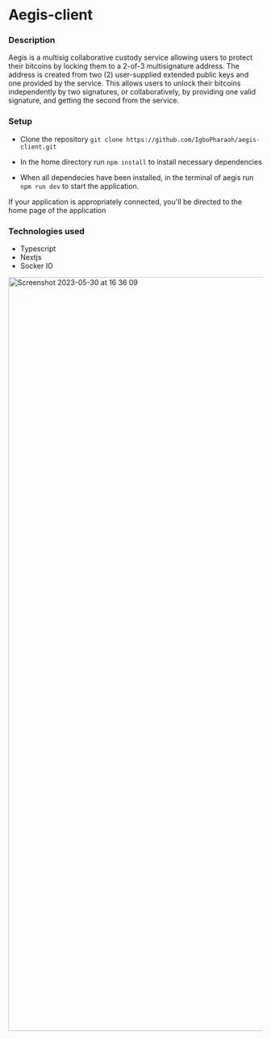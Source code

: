 # Aegis-client


### Description
 
Aegis is a multisig collaborative custody service allowing users to protect their bitcoins by locking them to a 2-of-3 multisignature address.
The address is created from two (2) user-supplied extended public keys and one provided by the service. 
This allows users to unlock their bitcoins independently by two signatures, or collaboratively, by providing one valid signature, and getting the second from the service.




### Setup
- Clone the repository ```git clone https://github.com/IgboPharaoh/aegis-client.git```

- In the home directory run ``npm install`` to install necessary dependencies

- When all dependecies have been installed, in the terminal of aegis run ``npm run dev`` to start the application.


If your application is appropriately connected, you'll be directed to the home page of the application


### Technologies used
- Typescript
- Nextjs
- Socker IO


<img width="1494" alt="Screenshot 2023-05-30 at 16 36 09" src="https://github.com/IgboPharaoh/aegis-client/assets/87058633/8ad4e3e2-ee26-4c1c-97a6-b0c1a2f2eaa1">
